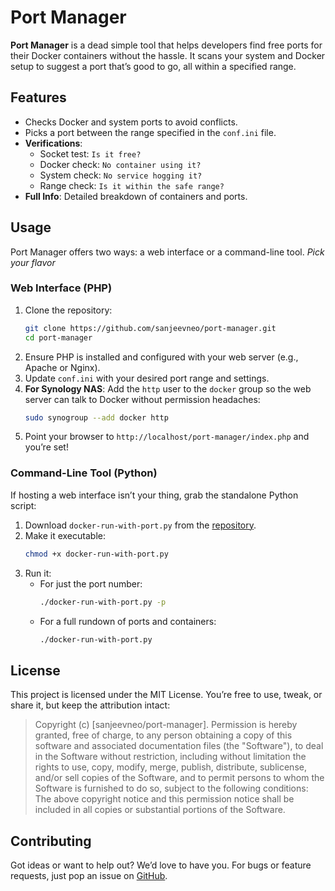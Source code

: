 # Port Manager

**Port Manager** is a dead simple tool that helps developers find free ports for their Docker containers without the hassle. It scans your system and Docker setup to suggest a port that’s good to go, all within a specified range.

## Features

- Checks Docker and system ports to avoid conflicts.
- Picks a port between the range specified in the `conf.ini` file.
- **Verifications**:
  - Socket test: `Is it free?`
  - Docker check: `No container using it?`
  - System check: `No service hogging it?`
  - Range check: `Is it within the safe range?`
- **Full Info**: Detailed breakdown of containers and ports.

## Usage

Port Manager offers two ways: a web interface or a command-line tool. *Pick your flavor*

### Web Interface (PHP)

1. Clone the repository:
   ```bash
   git clone https://github.com/sanjeevneo/port-manager.git
   cd port-manager
   ```
2. Ensure PHP is installed and configured with your web server (e.g., Apache or Nginx).
3. Update `conf.ini` with your desired port range and settings.
4. **For Synology NAS**: Add the `http` user to the `docker` group so the web server can talk to Docker without permission headaches:
   ```bash
   sudo synogroup --add docker http
   ```
5. Point your browser to `http://localhost/port-manager/index.php` and you’re set!

### Command-Line Tool (Python)

If hosting a web interface isn’t your thing, grab the standalone Python script:

1. Download `docker-run-with-port.py` from the [repository](https://github.com/sanjeevneo/port-manager).
2. Make it executable:
   ```bash
   chmod +x docker-run-with-port.py
   ```
3. Run it:
   - For just the port number:
     ```bash
     ./docker-run-with-port.py -p
     ```
   - For a full rundown of ports and containers:
     ```bash
     ./docker-run-with-port.py
     ```

## License

This project is licensed under the MIT License. You’re free to use, tweak, or share it, but keep the attribution intact:

> Copyright (c) [sanjeevneo/port-manager]. Permission is hereby granted, free of charge, to any person obtaining a copy of this software and associated documentation files (the "Software"), to deal in the Software without restriction, including without limitation the rights to use, copy, modify, merge, publish, distribute, sublicense, and/or sell copies of the Software, and to permit persons to whom the Software is furnished to do so, subject to the following conditions: The above copyright notice and this permission notice shall be included in all copies or substantial portions of the Software.

## Contributing

Got ideas or want to help out? We’d love to have you. For bugs or feature requests, just pop an issue on [GitHub](https://github.com/sanjeevneo/port-manager).
